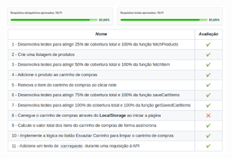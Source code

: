 <img src='imagens/Captura de tela de 2022-11-01 01-35-27.png' />
<img src='imagens/Captura de tela de 2022-11-01 01-35-04.png' />
